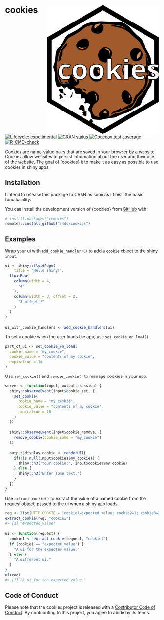 
<!-- README.md is generated from README.Rmd. Please edit that file -->

# cookies <a href="https://r4ds.github.io/cookies/"><img src="man/figures/logo.svg" align="right" height="424" /></a>

<!-- badges: start -->

[![Lifecycle:
experimental](https://img.shields.io/badge/lifecycle-experimental-orange.svg)](https://lifecycle.r-lib.org/articles/stages.html#experimental)
[![CRAN
status](https://www.r-pkg.org/badges/version/cookies)](https://CRAN.R-project.org/package=cookies)
[![Codecov test
coverage](https://codecov.io/gh/r4ds/cookies/branch/main/graph/badge.svg)](https://app.codecov.io/gh/r4ds/cookies?branch=main)
[![R-CMD-check](https://github.com/r4ds/cookies/actions/workflows/R-CMD-check.yaml/badge.svg)](https://github.com/r4ds/cookies/actions/workflows/R-CMD-check.yaml)
<!-- badges: end -->

Cookies are name-value pairs that are saved in your browser by a
website. Cookies allow websites to persist information about the user
and their use of the website. The goal of {cookies} it to make it as
easy as possible to use cookies in shiny apps.

## Installation

I intend to release this package to CRAN as soon as I finish the basic
functionality.

You can install the development version of {cookies} from
[GitHub](https://github.com/) with:

``` r
# install.packages("remotes")
remotes::install_github("r4ds/cookies")
```

## Examples

Wrap your ui with `add_cookie_handlers()` to add a `cookie` object to
the shiny `input`.

``` r
ui <- shiny::fluidPage(
    title = "Hello shiny!",
  fluidRow(
    column(width = 4,
      "4"
    ),
    column(width = 3, offset = 2,
      "3 offset 2"
    )
  )
)

ui_with_cookie_handlers <- add_cookie_handlers(ui)
```

To set a cookie when the user loads the app, use `set_cookie_on_load()`.

``` r
part_of_ui <- set_cookie_on_load(
  cookie_name = "my_cookie", 
  cookie_value = "contents of my cookie",
  expiration = 10
)
```

Use `set_cookie()` and `remove_cookie()` to manage cookies in your app.

``` r
server <- function(input, output, session) {
  shiny::observeEvent(input$cookie_set, {
    set_cookie(
      cookie_name = "my_cookie",
      cookie_value = "contents of my cookie",
      expiration = 10
    )
  })
  
  shiny::observeEvent(input$cookie_remove, {
    remove_cookie(cookie_name = "my_cookie")
  })
  
  output$display_cookie <- renderUI({
    if(!is.null(input$cookies$my_cookie)) {
      shiny::h3("Your cookie:", input$cookies$my_cookie)
    } else {
      shiny::h3("Enter some text.")
    }
  })
}
```

Use `extract_cookie()` to extract the value of a named cookie from the
request object, passed to the ui when a shiny app loads.

``` r
req <- list(HTTP_COOKIE = "cookie1=expected_value; cookie2=1; cookie3=2")
extract_cookie(req, "cookie1")
#> [1] "expected_value"

ui <- function(request) {
  cookie1 <- extract_cookie(request, "cookie1")
  if (cookie1 == "expected_value") {
    "A ui for the expected value."
  } else {
    "A different ui."
  }
}
ui(req)
#> [1] "A ui for the expected value."
```

## Code of Conduct

Please note that the cookies project is released with a [Contributor
Code of
Conduct](https://contributor-covenant.org/version/2/1/CODE_OF_CONDUCT.html).
By contributing to this project, you agree to abide by its terms.
